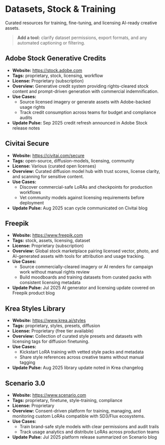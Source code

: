 # Datasets, Stock & Training

Curated resources for training, fine-tuning, and licensing AI-ready creative assets.

> **Add a tool:** clarify dataset permissions, export formats, and any automated captioning or filtering.

## Adobe Stock Generative Credits
- **Website:** https://stock.adobe.com
- **Tags:** proprietary, stock, licensing, workflow
- **License:** Proprietary (subscription)
- **Overview:** Generative credit system providing rights-cleared stock content and prompt-driven generation with commercial indemnification.
- **Use Cases:**
  - Source licensed imagery or generate assets with Adobe-backed usage rights
  - Track credit consumption across teams for budget and compliance audits
- **Update Pulse:** Sep 2025 credit refresh announced in Adobe Stock release notes

## Civitai Secure
- **Website:** https://civitai.com/secure
- **Tags:** open-source, diffusion-models, licensing, community
- **License:** Various (curated open licenses)
- **Overview:** Curated diffusion model hub with trust scores, license clarity, and scanning for sensitive content.
- **Use Cases:**
  - Discover commercial-safe LoRAs and checkpoints for production workflows
  - Vet community models against licensing requirements before deployment
- **Update Pulse:** Aug 2025 scan cycle communicated on Civitai blog

## Freepik
- **Website:** https://www.freepik.com
- **Tags:** stock, assets, licensing, dataset
- **License:** Proprietary (subscription)
- **Overview:** Global stock marketplace pairing licensed vector, photo, and AI-generated assets with tools for attribution and usage tracking.
- **Use Cases:**
  - Source commercially-cleared imagery or AI renders for campaign work without manual rights review
  - Build moodboards and training datasets from curated packs with consistent licensing metadata
- **Update Pulse:** Jul 2025 AI generator and licensing update covered on Freepik product blog

## Krea Styles Library
- **Website:** https://www.krea.ai/styles
- **Tags:** proprietary, styles, presets, diffusion
- **License:** Proprietary (free tier available)
- **Overview:** Collection of curated style presets and datasets with licensing tags for diffusion finetuning.
- **Use Cases:**
  - Kickstart LoRA training with vetted style packs and metadata
  - Share style references across creative teams without manual tagging
- **Update Pulse:** Aug 2025 library update noted in Krea changelog

## Scenario 3.0
- **Website:** https://www.scenario.com
- **Tags:** proprietary, finetune, style-training, compliance
- **License:** Proprietary
- **Overview:** Consent-driven platform for training, managing, and monitoring custom LoRAs compatible with SD3/Flux ecosystems.
- **Use Cases:**
  - Train brand-safe style models with clear permissions and audit trails
  - Track usage analytics and distribute LoRAs across production teams
- **Update Pulse:** Jul 2025 platform release summarized on Scenario blog
